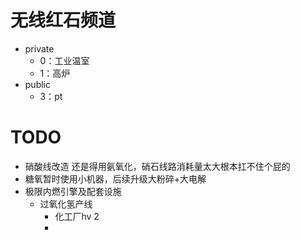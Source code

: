 # 无线红石频道

- private
	- 0：工业温室
	- 1：高炉
- public
	- 3：pt
# TODO

- 硝酸线改造 还是得用氨氧化，硝石线路消耗量太大根本扛不住个屁的
- 糖氧暂时使用小机器，后续升级大粉碎+大电解
- 极限内燃引擎及配套设施
	- 过氧化氢产线
		- 化工厂hv 2
		- 
